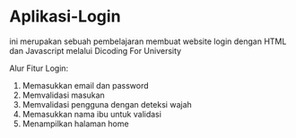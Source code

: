 # Aplikasi-Login
ini merupakan sebuah pembelajaran membuat website login dengan HTML dan Javascript melalui Dicoding For University 

Alur Fitur Login:
1. Memasukkan email dan password
2. Memvalidasi masukan
3. Memvalidasi pengguna dengan deteksi wajah
4. Memasukkan nama ibu untuk validasi
4. Menampilkan halaman home

